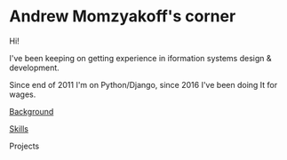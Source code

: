 # Andrew Momzyakoff's corner

Hi!

I've been keeping on getting experience in iformation systems design & development.

Since end of 2011 I'm on Python/Django, since 2016 I've been doing It for wages.

[Background](/background.md)

[Skills](/skills.md)

Projects
